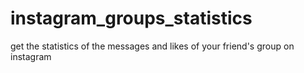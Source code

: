 # instagram_groups_statistics
get the statistics of the messages and likes of your friend's group on instagram
